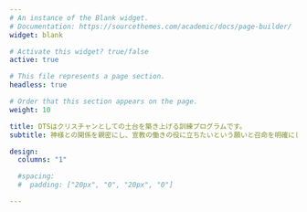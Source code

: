 ```yaml
---
# An instance of the Blank widget.
# Documentation: https://sourcethemes.com/academic/docs/page-builder/
widget: blank

# Activate this widget? true/false
active: true

# This file represents a page section.
headless: true

# Order that this section appears on the page.
weight: 10

title: DTSはクリスチャンとしての土台を築き上げる訓練プログラムです。
subtitle: 神様との関係を親密にし、宣教の働きの役に立ちたいという願いと召命を明確にします。

design:
  columns: "1"

  #spacing:
  #  padding: ["20px", "0", "20px", "0"]

---
```


